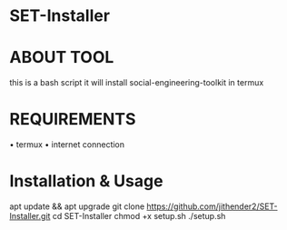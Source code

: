 # SET-Installer 
# ABOUT TOOL 
this is a bash script it will install social-engineering-toolkit in termux 
# REQUIREMENTS
• termux 
• internet connection 
# Installation & Usage 
apt update && apt upgrade 
git clone https://github.com/jithender2/SET-Installer.git 
cd SET-Installer 
chmod +x setup.sh 
./setup.sh
